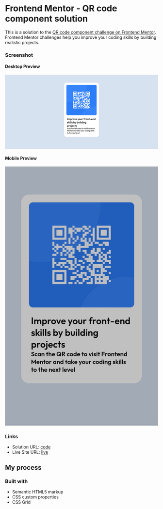 # Frontend Mentor - QR code component solution

This is a solution to the [QR code component challenge on Frontend Mentor](https://www.frontendmentor.io/challenges/qr-code-component-iux_sIO_H). Frontend Mentor challenges help you improve your coding skills by building realistic projects. 

### Screenshot
#### Desktop Preview
![](./screenshot/desktop.png)

#### Mobile Preview
![](./screenshot/mobile.jpg)

### Links

- Solution URL: [code](https://github.com/chatrapathi-002/Frontend-Mentor-Challenges/tree/main/qr-code-component)
- Live Site URL: [live](https://frontend-mentor-challenges-psi-silk.vercel.app/)

## My process

### Built with

- Semantic HTML5 markup
- CSS custom properties
- CSS Grid

